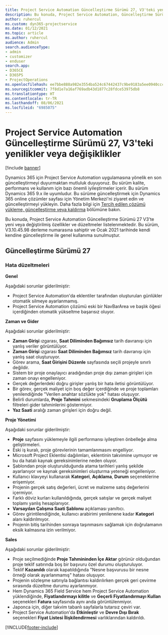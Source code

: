 ```yaml
---
title: Project Service Automation Güncelleştirme Sürümü 27, V3'teki yenilikler veya değişiklikler
description: Bu konuda, Project Service Automation, Güncelleştirme Sürümü 27, V3'teki özellikler ve düzeltmeler listelenir.
author: ruhercul
ms.custom: dyn365-projectservice
ms.date: 01/12/2021
ms.topic: article
ms.author: ruhercul
audience: Admin
search.audienceType:
- admin
- customizer
- enduser
search.app:
- D365CE
- D365PS
- ProjectOperations
ms.openlocfilehash: ee7bbe888a982e3554ba524c67442437c9be9183a5ee0940ccc3261b4a4992e7
ms.sourcegitcommit: 7f8d1e7a16af769adb43d1877c28fdce53975db8
ms.translationtype: HT
ms.contentlocale: tr-TR
ms.lasthandoff: 08/06/2021
ms.locfileid: "6985075"
---
```

# <a name="whats-new-or-changed-in-project-service-automation-update-release-27-v3"></a>Project Service Automation Güncelleştirme Sürümü 27, V3'teki yenilikler veya değişiklikler

[!include [banner](../includes/psa-now-project-operations.md)]

Dynamics 365 için Project Service Automation uygulamasına yönelik en son güncelleştirmeyi duyurmaktan mutluluk duyuyoruz. Bu sürüm kalite, performans ve kullanım için bazı önemli iyileştirmeler içerir. Bu sürüm Dynamics 365 9.x ile uyumludur. Bu sürüme güncelleştirmek için Dynamics 365 online çözümler sayfası için Yönetim Merkezi'ni ziyaret edin ve güncelleştirmeyi yükleyin. Daha fazla bilgi için [Tercih edilen çözümü yükleme, güncelleştirme veya kaldırma](/power-platform/admin/install-remove-preferred-solution) bölümüne bakın.

Bu konuda, Project Service Automation Güncelleştirme Sürümü 27 V3'te yeni veya değiştirilmiş özellikler ve düzeltmeler listelenmektedir. Bu sürüm, V3.10.45.98 derleme numarasına sahiptir ve Ocak 2021 tarihinde kendi kendine güncelleştirme ile genel kullanıma sunulmuştur.

## <a name="update-release-27"></a>Güncelleştirme Sürümü 27

### <a name="bug-fixes"></a>Hata düzeltmeleri

**Genel**

Aşağıdaki sorunlar giderilmiştir:

- Project Service Automation'da eklentiler tarafından oluşturulan günlükler otomatik silmeye ayarlanmamış.
- Project Service Automation çözümü eski bir NavBarArea ve başlık öğesi içerdiğinden otomatik yükseltme başarısız oluyor.

**Zaman ve Gider**

Aşağıdaki sorunlar giderilmiştir:

- **Zaman Girişi** ızgarası, **Saat Diliminden Bağımsız** tarih davranışı için yanlış veriler görüntülüyor.
- **Zaman Girişi** ızgarası **Saat Diliminden Bağımsız** tarih davranışı için yanlış saat oluşturuyor.
- Görev arama, **Saat Girişini Düzenle** sayfasında seçili projeyle sınırlı değildir.
- Sistem bir proje onaylayıcı aradığından proje dışı zaman girişleri için zaman onayı engelleniyor.
- Gerçek değerlerdeki doğru girişler yanlış bir hata iletisi görüntülüyor.
- Bir görev, gerçek maliyet için boş değer içerdiğinde ve proje toplamları yenilendiğinde "Verilen anahtar sözlükte yok" hatası oluşuyor.
- Belirli durumlarda, **Proje Tahmini** sekmesindeki **Gruplama Ölçütü** filtreleri gider tahminlerini göstermiyor.
- **Yaz Saati** aralığı zaman girişleri için doğru değil.

**Proje Yönetimi**

Aşağıdaki sorunlar giderilmiştir:

- **Proje** sayfasını yüklemeyle ilgili performansı iyileştiren önbelleğe alma geliştirmeleri.
- Eski iş kuralı, proje görevlerinin tamamlanmasını engelliyor.
- Microsoft Project Eklentisi dağılımları, eklentinin takvimine uymuyor ve bu da hatalı kaynak gereksinimlerine neden oluyor.
- Şablondan proje oluşturulduğunda atama tarihleri yanlış şekilde ayarlanıyor ve kaynak gereksinimleri oluşturma yeteneği engelleniyor.
- Kullanıcı klavyeyi kullanarak **Kategori**, **Açıklama**, **Durum** seçeneklerine erişemiyor.
- Projenin gerçek satış değerleri, ücret ve malzeme satış değerlerini içermiyor.
- Farklı döviz kurları kullanıldığında, gerçek satışlar ve gerçek maliyet toplamı yanlış hesaplanıyor.
- **Varsayılan Çalışma Saati Şablonu** açıklaması yanıltıcı.
- Görev girintilendiğinde, kullanıcı arabirimi yenilenene kadar **Kategori** alanı kaldırılmıyor.
- Projenin bitiş tarihinden sonraya taşınmasını sağlamak için doğrulamanın eksik kalmasına izin verilmiyor.

**Sales**

Aşağıdaki sorunlar giderilmiştir:

- Proje seçilmediğinde **Proje Tahmininden İçe Aktar** görünür olduğundan proje teklif satırında boş bir başvuru özel durumu oluşturuluyor.
- Teklif **Kazanıldı** olarak kapatıldığında "Nesne başvurusu bir nesne örneği olarak ayarlanmamış" hatası oluşuyor.
- Projenin sözleşme satırıyla bağlantısı kaldırılırken gerçek geri çevirme sırasında düzeltme durumu ayarlanmıyor.
- Hem Dynamics 365 Field Service hem Project Service Automation yüklendiğinde, **Fiyatlandırmayı kilitle** ve **Geçerli Fiyatlandırmayı Kullan** seçenekleri **Fatura** sayfasında aynı anda görüntülenmiyor.
- Japonca için, diğer takvim tabanlı sayfalarla tutarsız çeviri var.
- Project Service Automation'da **Etkinleştir** ve **Devre Dışı Bırak** seçenekleri **Fiyat Listesi İlişkilendirmesi** varlıklarından kaldırıldı.


[!INCLUDE[footer-include](../includes/footer-banner.md)]